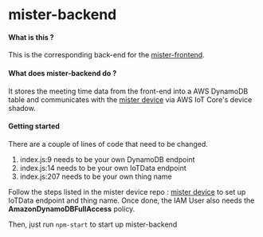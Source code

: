 # mister-backend

#### What is this ?

This is the corresponding back-end for the [mister-frontend](https://github.com/daxlar/mister-frontend).

#### What does mister-backend do ?

It stores the meeting time data from the front-end into a AWS DynamoDB table and communicates with the [mister device](https://github.com/daxlar/mister) via AWS IoT Core's device shadow.

#### Getting started

There are a couple of lines of code that need to be changed.

1. index.js:9 needs to be your own DynamoDB endpoint
2. index.js:14 needs to be your own IoTData endpoint
3. index.js:207 needs to be your own thing name

Follow the steps listed in the mister device repo : [mister device](https://github.com/daxlar/mister) to set up IoTData endpoint and thing name. Once done, the IAM User also needs the **AmazonDynamoDBFullAccess** policy.

Then, just run `npm-start` to start up mister-backend
